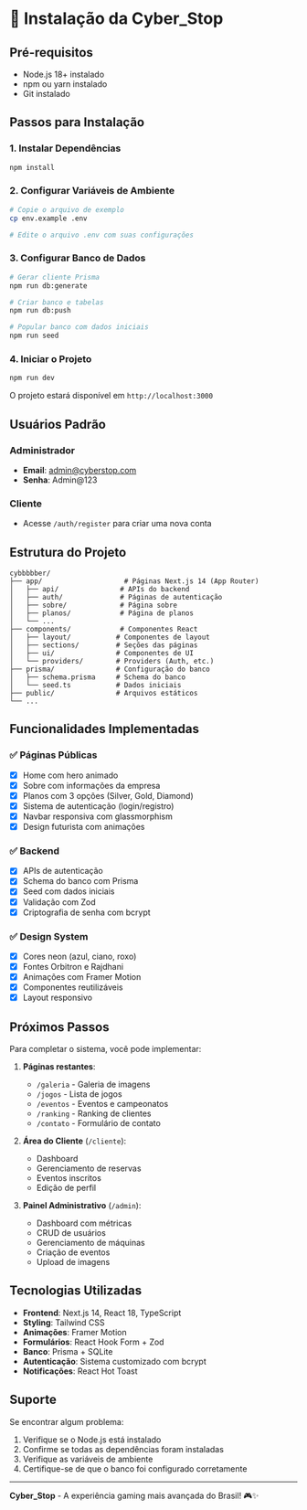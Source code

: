 # 🚀 Instalação da Cyber_Stop

## Pré-requisitos

- Node.js 18+ instalado
- npm ou yarn instalado
- Git instalado

## Passos para Instalação

### 1. Instalar Dependências
```bash
npm install
```

### 2. Configurar Variáveis de Ambiente
```bash
# Copie o arquivo de exemplo
cp env.example .env

# Edite o arquivo .env com suas configurações
```

### 3. Configurar Banco de Dados
```bash
# Gerar cliente Prisma
npm run db:generate

# Criar banco e tabelas
npm run db:push

# Popular banco com dados iniciais
npm run seed
```

### 4. Iniciar o Projeto
```bash
npm run dev
```

O projeto estará disponível em `http://localhost:3000`

## Usuários Padrão

### Administrador
- **Email**: admin@cyberstop.com
- **Senha**: Admin@123

### Cliente
- Acesse `/auth/register` para criar uma nova conta

## Estrutura do Projeto

```
cybbbbber/
├── app/                    # Páginas Next.js 14 (App Router)
│   ├── api/               # APIs do backend
│   ├── auth/              # Páginas de autenticação
│   ├── sobre/             # Página sobre
│   ├── planos/            # Página de planos
│   └── ...
├── components/            # Componentes React
│   ├── layout/           # Componentes de layout
│   ├── sections/         # Seções das páginas
│   ├── ui/               # Componentes de UI
│   └── providers/        # Providers (Auth, etc.)
├── prisma/               # Configuração do banco
│   ├── schema.prisma     # Schema do banco
│   └── seed.ts           # Dados iniciais
├── public/               # Arquivos estáticos
└── ...
```

## Funcionalidades Implementadas

### ✅ Páginas Públicas
- [x] Home com hero animado
- [x] Sobre com informações da empresa
- [x] Planos com 3 opções (Silver, Gold, Diamond)
- [x] Sistema de autenticação (login/registro)
- [x] Navbar responsiva com glassmorphism
- [x] Design futurista com animações

### ✅ Backend
- [x] APIs de autenticação
- [x] Schema do banco com Prisma
- [x] Seed com dados iniciais
- [x] Validação com Zod
- [x] Criptografia de senha com bcrypt

### ✅ Design System
- [x] Cores neon (azul, ciano, roxo)
- [x] Fontes Orbitron e Rajdhani
- [x] Animações com Framer Motion
- [x] Componentes reutilizáveis
- [x] Layout responsivo

## Próximos Passos

Para completar o sistema, você pode implementar:

1. **Páginas restantes**:
   - `/galeria` - Galeria de imagens
   - `/jogos` - Lista de jogos
   - `/eventos` - Eventos e campeonatos
   - `/ranking` - Ranking de clientes
   - `/contato` - Formulário de contato

2. **Área do Cliente** (`/cliente`):
   - Dashboard
   - Gerenciamento de reservas
   - Eventos inscritos
   - Edição de perfil

3. **Painel Administrativo** (`/admin`):
   - Dashboard com métricas
   - CRUD de usuários
   - Gerenciamento de máquinas
   - Criação de eventos
   - Upload de imagens

## Tecnologias Utilizadas

- **Frontend**: Next.js 14, React 18, TypeScript
- **Styling**: Tailwind CSS
- **Animações**: Framer Motion
- **Formulários**: React Hook Form + Zod
- **Banco**: Prisma + SQLite
- **Autenticação**: Sistema customizado com bcrypt
- **Notificações**: React Hot Toast

## Suporte

Se encontrar algum problema:

1. Verifique se o Node.js está instalado
2. Confirme se todas as dependências foram instaladas
3. Verifique as variáveis de ambiente
4. Certifique-se de que o banco foi configurado corretamente

---

**Cyber_Stop** - A experiência gaming mais avançada do Brasil! 🎮✨



